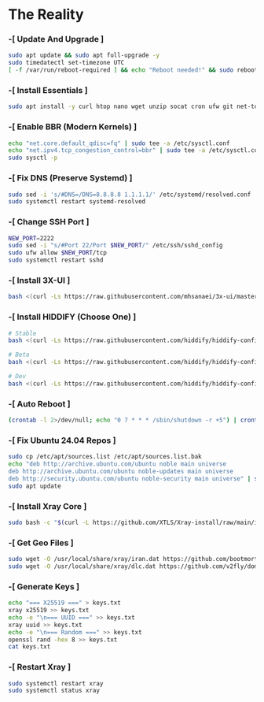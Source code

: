 # The Reality

### -[ Update And Upgrade ]
```bash
sudo apt update && sudo apt full-upgrade -y
sudo timedatectl set-timezone UTC
[ -f /var/run/reboot-required ] && echo "Reboot needed!" && sudo reboot
```

### -[ Install Essentials ]
```bash
sudo apt install -y curl htop nano wget unzip socat cron ufw git net-tools
```

### -[ Enable BBR (Modern Kernels) ]
```bash
echo "net.core.default_qdisc=fq" | sudo tee -a /etc/sysctl.conf
echo "net.ipv4.tcp_congestion_control=bbr" | sudo tee -a /etc/sysctl.conf
sudo sysctl -p
```

### -[ Fix DNS (Preserve Systemd) ]
```bash
sudo sed -i 's/#DNS=/DNS=8.8.8.8 1.1.1.1/' /etc/systemd/resolved.conf
sudo systemctl restart systemd-resolved
```

### -[ Change SSH Port ]
```bash
NEW_PORT=2222
sudo sed -i "s/#Port 22/Port $NEW_PORT/" /etc/ssh/sshd_config
sudo ufw allow $NEW_PORT/tcp
sudo systemctl restart sshd
```

### -[ Install 3X-UI ]
```bash
bash <(curl -Ls https://raw.githubusercontent.com/mhsanaei/3x-ui/master/install.sh)
```

### -[ Install HIDDIFY (Choose One) ]
```bash
# Stable
bash <(curl -Ls https://raw.githubusercontent.com/hiddify/hiddify-config/main/install.sh)

# Beta
bash <(curl -Ls https://raw.githubusercontent.com/hiddify/hiddify-config/main/install.sh) --beta

# Dev
bash <(curl -Ls https://raw.githubusercontent.com/hiddify/hiddify-config/main/install.sh) --dev
```

### -[ Auto Reboot ]
```bash
(crontab -l 2>/dev/null; echo "0 7 * * * /sbin/shutdown -r +5") | crontab -
```

### -[ Fix Ubuntu 24.04 Repos ]
```bash
sudo cp /etc/apt/sources.list /etc/apt/sources.list.bak
echo "deb http://archive.ubuntu.com/ubuntu noble main universe
deb http://archive.ubuntu.com/ubuntu noble-updates main universe
deb http://security.ubuntu.com/ubuntu noble-security main universe" | sudo tee /etc/apt/sources.list
sudo apt update
```

### -[ Install Xray Core ]
```bash
sudo bash -c "$(curl -L https://github.com/XTLS/Xray-install/raw/main/install-release.sh)" @ install
```

### -[ Get Geo Files ]
```bash
sudo wget -O /usr/local/share/xray/iran.dat https://github.com/bootmortis/iran-hosted-domains/releases/latest/download/iran.dat
sudo wget -O /usr/local/share/xray/dlc.dat https://github.com/v2fly/domain-list-community/releases/latest/download/dlc.dat
```

### -[ Generate Keys ]
```bash
echo "=== X25519 ===" > keys.txt
xray x25519 >> keys.txt
echo -e "\n=== UUID ===" >> keys.txt
xray uuid >> keys.txt
echo -e "\n=== Random ===" >> keys.txt
openssl rand -hex 8 >> keys.txt
cat keys.txt
```

### -[ Restart Xray ]
```bash
sudo systemctl restart xray
sudo systemctl status xray
```
